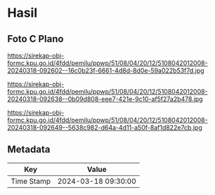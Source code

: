 # Hasil

## Foto C Plano

https://sirekap-obj-formc.kpu.go.id/4fdd/pemilu/ppwp/51/08/04/20/12/5108042012008-20240318-092602--16c0b23f-6661-4d8d-8d0e-59a022b53f7d.jpg

https://sirekap-obj-formc.kpu.go.id/4fdd/pemilu/ppwp/51/08/04/20/12/5108042012008-20240318-092638--0b09d808-eee7-421e-9c10-af5f27a2b478.jpg

https://sirekap-obj-formc.kpu.go.id/4fdd/pemilu/ppwp/51/08/04/20/12/5108042012008-20240318-092649--5638c982-d64a-4d11-a50f-8af1d822e7cb.jpg


## Metadata

| Key        | Value               |
| ---------- | ------------------- |
| Time Stamp | 2024-03-18 09:30:00 |



